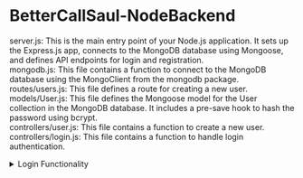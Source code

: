 # BetterCallSaul-NodeBackend
 
server.js: This is the main entry point of your Node.js application. It sets up the Express.js app, connects to the MongoDB database using Mongoose, and defines API endpoints for login and registration. </br>
mongodb.js: This file contains a function to connect to the MongoDB database using the MongoClient from the mongodb package.</br>
routes/users.js: This file defines a route for creating a new user.</br>
models/User.js: This file defines the Mongoose model for the User collection in the MongoDB database. It includes a pre-save hook to hash the password using bcrypt.</br>
controllers/user.js: This file contains a function to create a new user.</br>
controllers/login.js: This file contains a function to handle login authentication.

<details close>
 <summary>Login Functionality</summary>
 <br>
 User Input: The user provides their email and password through a login request (e.g., using Postman).
 Find User by Email: The login function is called with the provided email and password. It first searches for a user with the matching email using User.findOne({ email }).
 User Validation: If no user is found, an error is thrown with the message "Invalid email or password".
 Password Comparison: If a user is found, the provided password is compared with the stored password using user.comparePassword(password). If the passwords don't match, an error is thrown with the message "Invalid email or password".
 Generate JWT Token: If the password is valid, a JSON Web Token (JWT) is generated using the jwt.sign method. The token contains the user's ID and email, and is signed with the SECRET_KEY environment variable.
 Return JWT Token: The generated JWT token is returned as the response to the login request.
 </br>
 <h2>Code Snippet</h2>
 ```
 async function login(email, password) {
   // Find the user by email
   const user = await User.findOne({ email });
 
   if (!user) {
     throw new Error('Invalid email or password');
   }
 
   // Check if the password matches
   if (!(await user.comparePassword(password))) {
     throw new Error('Invalid email or password');
   }
 
   // Generate a JWT token
   const token = jwt.sign({ userId: user._id, email: user.email }, process.env.SECRET_KEY, {
     expiresIn: '1h', // Token expires in 1 hour
   });
 
   return token;
 }
 ```

</details>
